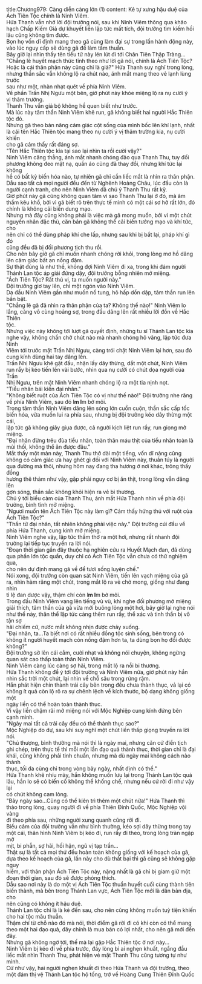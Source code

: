 title:Chương979: Càng diễn càng lớn (1)
content:
Kẻ tự xưng hậu duệ của Ách Tiên Tộc chính là Ninh Viêm.<br>Hứa Thanh vẫn nhớ lời đội trưởng nói, sau khi Ninh Viêm thông qua khảo<br>hạch Chấp Kiếm Giả dự khuyết liền lập tức mất tích, đội trưởng tìm kiếm hồi<br>lâu cũng không tìm được.<br>Bọn họ vốn dĩ định mang theo gã cùng làm đại sự trong lần hành động này,<br>vào lúc nguy cấp sẽ dùng gã để làm tấm thuẫn.<br>Bây giờ lại nhìn thấy tên tiểu tử này lén lút đi tới Chân Tiên Thập Tràng...<br>"Chẳng lẽ huyết mạch thức tỉnh theo như lời gã nói, chính là Ách Tiên Tộc?<br>Hoặc là cái thân phận này cũng chỉ là giả?" Hứa Thanh suy nghĩ trong lòng,<br>nhưng thần sắc vẫn không lộ ra chút nào, ánh mắt mang theo vẻ lạnh lùng trước<br>sau như một, nhàn nhạt quét về phía Ninh Viêm.<br>Về phần Trần Nhị Ngưu một bên, giờ phút này khóe miệng lộ ra nụ cười ý<br>vị thâm trường.<br>Thanh Thu vẫn giả bộ không hề quen biết như trước.<br>Mà lúc này tâm thần Ninh Viêm khẽ run, gã không biết hai người Hắc Thiên<br>tộc đó.<br>Nhưng gã theo bản năng cảm giác cột sống của mình bốc lên khí lạnh, nhất<br>là cái tên Hắc Thiên tộc mang theo nụ cười ý vị thâm trường kia, nụ cười khiến<br>cho gã cảm thấy rất đáng sợ.<br>"Tên Hắc Thiên tộc kia tại sao lại nhìn ta rồi cười vậy?"<br>Ninh Viêm căng thẳng, ánh mắt nhanh chóng đảo qua Thanh Thu, tuy đối<br>phương không đeo mặt nạ, quần áo cũng đã thay đổi, nhưng khí tức lại không<br>hề có bất kỳ biến hóa nào, tự nhiên gã chỉ cần liếc mắt là nhìn ra thân phận.<br>Dẫu sao tất cả mọi người đều đến từ Nghênh Hoàng Châu, lúc đầu còn là<br>người cạnh tranh, cho nên Ninh Viêm đã chú ý Thanh Thu rất kỹ.<br>Giờ phút này gã cũng không quan tâm vì sao Thanh Thu lại ở đó, mà âm<br>thầm kêu khổ, bởi vì gã biết rõ trên thực tế mình có một cái sơ hở rất lớn, đó<br>chính là không cải biến dung mạo.<br>Nhưng mà đây cũng không phải là việc mà gã mong muốn, bởi vì một chút<br>nguyên nhân đặc thù, căn bản gã không thể cải biến tướng mạo và khí tức, cho<br>nên chỉ có thể dùng pháp khí che lấp, nhưng sau khi bị bắt lại, pháp khí gì đó<br>cũng đều đã bị đối phương tịch thu rồi.<br>Cho nên bây giờ gã chỉ muốn nhanh chóng rời khỏi, trong lòng mơ hồ dâng<br>lên cảm giác bất an nồng đậm.<br>Sự thật đúng là như thế, không đợi Ninh Viêm đi xa, trong khi đám người<br>Thánh Lan tộc áp giải đứng dậy, đội trưởng bỗng nhiên mở miệng.<br>"Ách Tiên Tộc? Rất thú vị, ta muốn người này."<br>Đội trưởng giơ tay lên, chỉ một ngón vào Ninh Viêm.<br>Da đầu Ninh Viêm gần như muốn nổ tung, hô hấp dồn dập, tâm thần run lên<br>bần bật.<br>"Chẳng lẽ gã đã nhìn ra thân phận của ta? Không thể nào!" Ninh Viêm lo<br>lắng, càng vô cùng hoảng sợ, trong đầu dâng lên rất nhiều lời đồn về Hắc Thiên<br>tộc.<br>Nhưng việc này không tới lượt gã quyết định, những tu sĩ Thánh Lan tộc kia<br>nghe vậy, không chần chờ chút nào mà nhanh chóng hô vâng, lập tức đưa Ninh<br>Viêm tới trước mặt Trần Nhị Ngưu, càng trói chặt Ninh Viêm lại hơn, sau đó<br>cung kính dùng hai tay dâng lên.<br>Trần Nhị Ngưu khẽ gật đầu, nhận lấy dây thừng, dắt một chút, Ninh Viêm<br>run rẩy bị kéo tiến lên vài bước, nhìn qua nụ cười có chút dọa người của Trần<br>Nhị Ngưu, trên mặt Ninh Viêm nhanh chóng lộ ra một tia nịnh nọt.<br>"Tiểu nhân bái kiến đại nhân."<br>"Không biết ruột của Ách Tiên Tộc có vị như thế nào!" Đội trưởng nhe răng<br>về phía Ninh Viêm, sau đó l**m l**m bờ môi.<br>Trong tâm thần Ninh Viêm dâng lên sóng lớn cuồn cuộn, thần sắc cấp tốc<br>biến hóa, vừa muốn lui ra phía sau, nhưng bị đội trưởng kéo dây thừng một cái,<br>lập tức gã không giãy giụa được, cả người kịch liệt run rẩy, run giọng mở<br>miệng.<br>"Đại nhân đừng trêu đùa tiểu nhân, toàn thân máu thịt của tiểu nhân toàn là<br>mùi thối, không thể ăn được đâu."<br>Mắt thấy một màn này, Thanh Thu thở dài một tiếng, vốn dĩ nàng cũng<br>không có cảm giác ưa hay ghét gì đối với Ninh Viêm này, thuần túy là người<br>qua đường mà thôi, nhưng hôm nay đang tha hương ở nơi khác, trông thấy đồng<br>hương thê thảm như vậy, gặp phải nguy cơ bị ăn thịt, trong lòng vẫn dâng lên<br>gợn sóng, thần sắc không khỏi hiện ra vẻ bi thương.<br>Chú ý tới biểu cảm của Thanh Thu, ánh mắt Hứa Thanh nhìn về phía đội<br>trưởng, bình tĩnh mở miệng.<br>"Ngươi muốn tên Ách Tiên Tộc này làm gì? Cảm thấy hứng thú với ruột của<br>Ách Tiên Tộc?"<br>"Thần tử đại nhân, tất nhiên không phải việc này." Đội trưởng cúi đầu về<br>phía Hứa Thanh, cung kính mở miệng.<br>Ninh Viêm nghe vậy, lập tức thầm thở ra một hơi, nhưng rất nhanh đội<br>trưởng lại tiếp tục truyền ra lời nói.<br>"Đoạn thời gian gần đây thuộc hạ nghiên cứu ra Huyết Mạch đan, đã dùng<br>qua phần lớn tộc quần, duy chỉ có Ách Tiên Tộc vẫn chưa có thử nghiệm qua,<br>cho nên dự định mang gã về để tươi sống luyện chế."<br>Nói xong, đội trưởng còn quan sát Ninh Viêm, tiến lên vạch miệng của gã<br>ra, nhìn hàm răng một chút, trong mắt lộ ra vẻ chờ mong, giống như đang nhìn<br>tỉ lệ đan dược vậy, thậm chí còn l**m l**m bờ môi.<br>Trong đầu Ninh Viêm vang lên tiếng vù vù, khi nghe đối phương mở miệng<br>giải thích, tâm thần của gã vừa mới buông lỏng một hơi, bây giờ lại nghe nói<br>như thế này, thân thể lập tức càng thêm run rẩy, thể xác và tinh thần bị vô tận sợ<br>hãi chiếm cứ, nước mắt không nhịn được chảy xuống.<br>"Đại nhân, ta…Ta biết nơi có rất nhiều đồng tộc sinh sống, bên trong có<br>không ít người huyết mạch còn nồng đậm hơn ta, ta dùng bọn họ đổi được<br>không?"<br>Đội trưởng sờ lên cái cằm, cười nhạt và không nói chuyện, không ngừng<br>quan sát cao thấp toàn thân Ninh Viêm.<br>Ninh Viêm càng lúc càng sợ hãi, trong mắt lộ ra nỗi bi thương.<br>Hứa Thanh không để ý tới đội trưởng và Ninh Viêm nữa, giờ phút này hắn<br>nhìn sắc trời một chút, lại nhìn về chỗ sâu trong rừng rậm.<br>Hắn phát hiện chín thành trái cây bên trong đều chưa thành thục, vả lại có<br>không ít quả còn lộ rõ ra sự chênh lệch về kích thước, bộ dạng không giống một<br>ngày liền có thể hoàn toàn thành thục.<br>Vì vậy liền chậm rãi mở miệng nói với Mộc Nghiệp cung kính đứng bên<br>cạnh mình.<br>"Ngày mai tất cả trái cây đều có thể thành thục sao?"<br>Mộc Nghiệp do dự, sau khi suy nghĩ một chút liền thấp giọng truyền ra lời<br>nói.<br>"Chủ thượng, bình thường mà nói thì là ngày mai, nhưng căn cứ điển tịch<br>ghi chép, trên thực tế thì mỗi một lần đạo quả thành thục, thời gian chỉ là đại<br>khái, cũng không phải tinh chuẩn, nhưng mà dù ngày mai không cách nào thành<br>thục, tối đa cũng chỉ trong vòng bảy ngày, nhất định có thể."<br>Hứa Thanh khẽ nhíu mày, hắn không muốn lưu lại trong Thánh Lan tộc quá<br>lâu, hắn lo sẽ có biến cố không thể khống chế, nhưng nếu cứ rời đi như vậy lại<br>có chút không cam lòng.<br>"Bảy ngày sao…Cũng có thể kiên trì thêm một chút nữa!" Hứa Thanh thì<br>thào trong lòng, quay người đi về phía Thiên Đính Quốc, Mộc Nghiệp vội vàng<br>đi theo phía sau, những người xung quanh cũng rời đi.<br>Biểu cảm của đội trưởng vẫn như bình thường, kéo sợi dây thừng trong tay<br>một cái, thân hình Ninh Viêm bị kéo đi, run rẩy đi theo, trong lòng tràn ngập mờ<br>mịt, bi phẫn, sợ hãi, hối hận, ngũ vị tạp trần…<br>Thật sự là tất cả mọi thứ đều hoàn toàn không giống với kế hoạch của gã,<br>dựa theo kế hoạch của gã, lần này cho dù thất bại thì gã cũng sẽ không gặp nguy<br>hiểm, với thân phận Ách Tiên Tộc này, nặng nhất là gã chỉ bị giam giữ một<br>đoạn thời gian, sau đó sẽ được phóng thích.<br>Dẫu sao nơi này là do một vị Ách Tiên Tộc thuần huyết cuối cùng thành tiên<br>biến thành, mà bên trong Thánh Lan vực, Ách Tiên Tộc mới là dân bản địa, cho<br>nên cũng có không ít hậu duệ.<br>Thánh Lan tộc chỉ là là kẻ đến sau, cho nên cũng không muốn tuỳ tiện khiến<br>cho hai tộc mâu thuẫn.<br>Thậm chí từ chỗ nào đó mà nói, thời điểm gã rời đi có khi còn có thể mang<br>theo một hai đạo quả, đây chính là mua bán có lợi nhất, cho nên gã mới đến đây.<br>Nhưng gã không ngờ tới, thế mà lại gặp Hắc Thiên tộc ở nơi này...<br>Ninh Viêm bị kéo đi về phía trước, đáy lòng bi ai nghẹn khuất, ngẩng đầu<br>liếc mắt nhìn Thanh Thu, phát hiện vẻ mặt Thanh Thu cũng tương tự như mình.<br>Cứ như vậy, hai người nghẹn khuất đi theo Hứa Thanh và đội trưởng, theo<br>một đám thị vệ Thánh Lan tộc hộ tống, trở về Hoàng Cung Thiên Đính Quốc